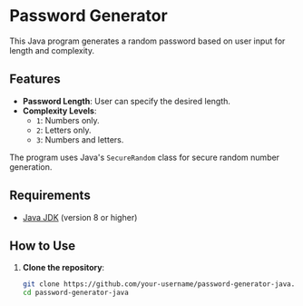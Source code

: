 # Password Generator

This Java program generates a random password based on user input for length and complexity.

## Features

- **Password Length**: User can specify the desired length.
- **Complexity Levels**:
  - `1`: Numbers only.
  - `2`: Letters only.
  - `3`: Numbers and letters.
  
The program uses Java's `SecureRandom` class for secure random number generation.

## Requirements

- [Java JDK](https://www.oracle.com/java/technologies/javase-downloads.html) (version 8 or higher)

## How to Use

1. **Clone the repository**:
   ```bash
   git clone https://github.com/your-username/password-generator-java.git
   cd password-generator-java

